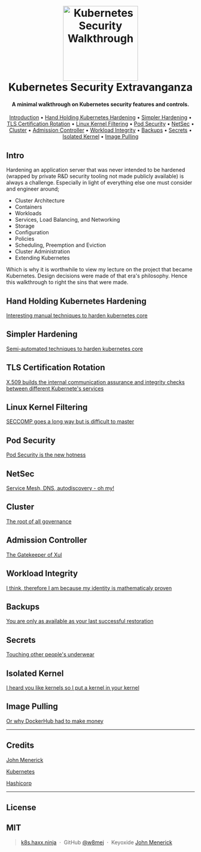 
<h1 align="center">
  <br>
  <a href="https://k8s.haxx.ninja"><img src="https://github.com/w8mej/Kubernetes_Security_Basics_Walkthrough/raw/main/images/logo.jpg" alt="Kubernetes Security Walkthrough" width="200"></a>
  <br>
  Kubernetes Security Extravanganza
  <br>
</h1>

<h4 align="center">A minimal walkthrough on Kubernetes security features and controls.</h4>


<p align="center">
  <a href="#intro">Introduction</a> •
  <a href="#hand-holding-kubernetes-hardening">Hand Holding Kubernetes Hardening</a> •
  <a href="#simpler-hardening">Simpler Hardening</a> •
  <a href="#tls-certification-rotation">TLS Certification Rotation</a> •
  <a href="#linux-kernel-filtering">Linux Kernel Filtering</a> •
  <a href="#pod-security">Pod Security</a> •
  <a href="#netsec">NetSec</a> •
  <a href="#cluster">Cluster</a> •
  <a href="#admission-controller">Admission Controller</a> •
  <a href="#workload-integrity">Workload Integrity</a> •
  <a href="#backups">Backups</a> •
  <a href="#secrets">Secrets</a> •
  <a href="#isolated-kernel">Isolated Kernel</a> •
  <a href="#image-pulling">Image Pulling</a> 

</p>


## Intro

Hardening an application server that was never intended to be hardened (wrapped by private R&D security tooling not made publicly available) is always a challenge.  Especially in light of everything else one must consider and engineer around;

* Cluster Architecture
* Containers
* Workloads
* Services, Load Balancing, and Networking
* Storage
* Configuration
* Policies
* Scheduling, Preemption and Eviction
* Cluster Administration
* Extending Kubernetes

Which is why it is worthwhile to view my lecture on the project that became Kubernetes.  Design decisions were made of that era's philosophy.  Hence this walkthrough to right the sins that were made.



## Hand Holding Kubernetes Hardening
[Interesting manual techniques to harden kubernetes core](1_HandHolding_HardenedK8s/README.md)

## Simpler Hardening
[Semi-automated techniques to harden kubernetes core](1_SimplerInstall_HardenedK8s/README.md)

## TLS Certification Rotation
[X.509 builds the internal communication assurance and integrity checks between different Kubernete's services](2_X509_Rotation/README.md)

## Linux Kernel Filtering
[SECCOMP goes a long way but is difficult to master](3_LinuxKernel_Filtering/README.md)

## Pod Security
[Pod Security is the new hotness](4_Pod_Security/README.md)

## NetSec
[Service Mesh, DNS, autodiscovery - oh my!](5_Simple_Network_Security/README.md)

## Cluster
[The root of all governance](6_Cluster_Security/README.md)

## Admission Controller
[The Gatekeeper of Xul](7_Admission_Controller/README.md)

## Workload Integrity
[I think, therefore I am because my identity is mathematicaly proven](8_WorkloadIntegrity/README.md)

## Backups
[You are only as available as your last successful restoration](9_Backups/README.md)

## Secrets
[Touching other people's underwear](10_SecretsAreSecret/README.md)

## Isolated Kernel
[I heard you like kernels so I put a kernel in your kernel](11_GVisorKernel/README.md)

## Image Pulling
[Or why DockerHub had to make money](12_PullingImages/README.md)






----


## Credits

 [John Menerick](https://haxx.ninja)

 [Kubernetes](https://kubernetes.io)

 [Hashicorp](https://hashicorp.com)


---

## License

MIT
---

> [k8s.haxx.ninja](https://k8s.haxx.ninja) &nbsp;&middot;&nbsp;
> GitHub [@w8mej](https://github.com/w8mej) &nbsp;&middot;&nbsp;
> Keyoxide [John Menerick](https://keyoxide.org/hkp/sephiroth@haxx.ninja)
